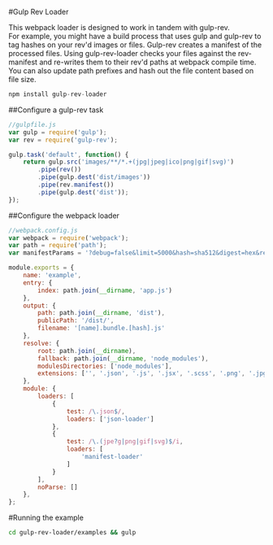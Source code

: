 #Gulp Rev Loader

This webpack loader is designed to work in tandem with gulp-rev.  
For example, you might have a build process that uses gulp and gulp-rev to tag hashes on your rev'd images or files.
Gulp-rev creates a manifest of the processed files.  Using gulp-rev-loader checks your files against the rev-manifest
and re-writes them to their rev'd paths at webpack compile time.  You can also update path prefixes and hash out the 
file content based on file size.
 
 ```javascript
 npm install gulp-rev-loader
 ```
 
 ##Configure a gulp-rev task
 
 ```javascript
 //gulpfile.js
 var gulp = require('gulp');
 var rev = require('gulp-rev');
 
 gulp.task('default', function() {
     return gulp.src('images/**/*.+(jpg|jpeg|ico|png|gif|svg)')
         .pipe(rev())
         .pipe(gulp.dest('dist/images'))
         .pipe(rev.manifest())
         .pipe(gulp.dest('dist'));
 });
```

##Configure the webpack loader

```javascript
//webpack.config.js
var webpack = require('webpack');
var path = require('path');
var manifestParams = '?debug=false&limit=5000&hash=sha512&digest=hex&relativeSplit=images/&prefix=images&manifest=rev-manifest&outputDir=' + path.join(__dirname, 'dist');

module.exports = {
    name: 'example',
    entry: {
        index: path.join(__dirname, 'app.js')
    },
    output: {
        path: path.join(__dirname, 'dist'),
        publicPath: '/dist/',
        filename: '[name].bundle.[hash].js'
    },
    resolve: {
        root: path.join(__dirname),
        fallback: path.join(__dirname, 'node_modules'),
        modulesDirectories: ['node_modules'],
        extensions: ['', '.json', '.js', '.jsx', '.scss', '.png', '.jpg', '.jpeg', '.gif']
    },
    module: {
        loaders: [
            {
                test: /\.json$/,
                loaders: ['json-loader']
            },
            {
                test: /\.(jpe?g|png|gif|svg)$/i,
                loaders: [
                    'manifest-loader'
                ]
            }
        ],
        noParse: []
    },
};
```

#Running the example

```sh
cd gulp-rev-loader/examples && gulp
```
